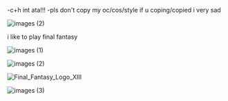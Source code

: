 -c+h int ata!!!
-pls don't copy my oc/cos/style
if u coping/copied i very sad





![images (2)](https://github.com/user-attachments/assets/dcd65028-2924-4718-bc56-1ba577295cdb)





i like to play final fantasy


![images (1)](https://github.com/user-attachments/assets/66032dd9-14ad-4b2d-9fea-441d5f9331fc)




                                      
![images (2)](https://github.com/user-attachments/assets/c4f7342c-b446-45df-8d0a-552ef6686e74)





![Final_Fantasy_Logo_XIII](https://github.com/user-attachments/assets/f8ca9e4a-6d9b-464d-b8bb-a2c0fda209c1)










![images (3)](https://github.com/user-attachments/assets/7186ffa8-9fcd-48fe-8340-13f56b03b2c0)


